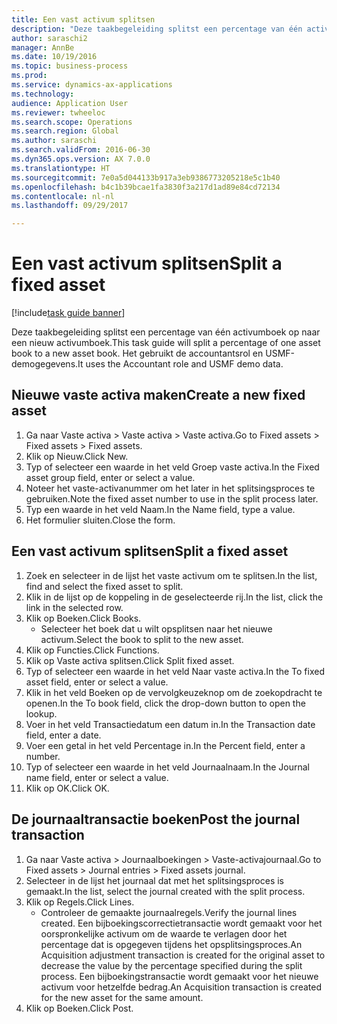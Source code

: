 ```yaml
--- 
title: Een vast activum splitsen
description: "Deze taakbegeleiding splitst een percentage van één activumboek op naar een nieuw activumboek."
author: saraschi2
manager: AnnBe
ms.date: 10/19/2016
ms.topic: business-process
ms.prod: 
ms.service: dynamics-ax-applications
ms.technology: 
audience: Application User
ms.reviewer: twheeloc
ms.search.scope: Operations
ms.search.region: Global
ms.author: saraschi
ms.search.validFrom: 2016-06-30
ms.dyn365.ops.version: AX 7.0.0
ms.translationtype: HT
ms.sourcegitcommit: 7e0a5d044133b917a3eb9386773205218e5c1b40
ms.openlocfilehash: b4c1b39bcae1fa3830f3a217d1ad89e84cd72134
ms.contentlocale: nl-nl
ms.lasthandoff: 09/29/2017

---
```

# <a name="split-a-fixed-asset"></a><span data-ttu-id="0c23b-103">Een vast activum splitsen</span><span class="sxs-lookup"><span data-stu-id="0c23b-103">Split a fixed asset</span></span>

[!include[task guide banner](../../includes/task-guide-banner.md)]

<span data-ttu-id="0c23b-104">Deze taakbegeleiding splitst een percentage van één activumboek op naar een nieuw activumboek.</span><span class="sxs-lookup"><span data-stu-id="0c23b-104">This task guide will split a percentage of one asset book to a new asset book.</span></span>  <span data-ttu-id="0c23b-105">Het gebruikt de accountantsrol en USMF-demogegevens.</span><span class="sxs-lookup"><span data-stu-id="0c23b-105">It uses the Accountant role and USMF demo data.</span></span>


## <a name="create-a-new-fixed-asset"></a><span data-ttu-id="0c23b-106">Nieuwe vaste activa maken</span><span class="sxs-lookup"><span data-stu-id="0c23b-106">Create a new fixed asset</span></span>
1. <span data-ttu-id="0c23b-107">Ga naar Vaste activa > Vaste activa > Vaste activa.</span><span class="sxs-lookup"><span data-stu-id="0c23b-107">Go to Fixed assets > Fixed assets > Fixed assets.</span></span>
2. <span data-ttu-id="0c23b-108">Klik op Nieuw.</span><span class="sxs-lookup"><span data-stu-id="0c23b-108">Click New.</span></span>
3. <span data-ttu-id="0c23b-109">Typ of selecteer een waarde in het veld Groep vaste activa.</span><span class="sxs-lookup"><span data-stu-id="0c23b-109">In the Fixed asset group field, enter or select a value.</span></span>
4. <span data-ttu-id="0c23b-110">Noteer het vaste-activanummer om het later in het splitsingsproces te gebruiken.</span><span class="sxs-lookup"><span data-stu-id="0c23b-110">Note the fixed asset number to use in the split process later.</span></span>
5. <span data-ttu-id="0c23b-111">Typ een waarde in het veld Naam.</span><span class="sxs-lookup"><span data-stu-id="0c23b-111">In the Name field, type a value.</span></span>
6. <span data-ttu-id="0c23b-112">Het formulier sluiten.</span><span class="sxs-lookup"><span data-stu-id="0c23b-112">Close the form.</span></span>

## <a name="split-a-fixed-asset"></a><span data-ttu-id="0c23b-113">Een vast activum splitsen</span><span class="sxs-lookup"><span data-stu-id="0c23b-113">Split a fixed asset</span></span>
1. <span data-ttu-id="0c23b-114">Zoek en selecteer in de lijst het vaste activum om te splitsen.</span><span class="sxs-lookup"><span data-stu-id="0c23b-114">In the list, find and select the fixed asset to split.</span></span>
2. <span data-ttu-id="0c23b-115">Klik in de lijst op de koppeling in de geselecteerde rij.</span><span class="sxs-lookup"><span data-stu-id="0c23b-115">In the list, click the link in the selected row.</span></span>
3. <span data-ttu-id="0c23b-116">Klik op Boeken.</span><span class="sxs-lookup"><span data-stu-id="0c23b-116">Click Books.</span></span>
    * <span data-ttu-id="0c23b-117">Selecteer het boek dat u wilt opsplitsen naar het nieuwe activum.</span><span class="sxs-lookup"><span data-stu-id="0c23b-117">Select the book to split to the new asset.</span></span>  
4. <span data-ttu-id="0c23b-118">Klik op Functies.</span><span class="sxs-lookup"><span data-stu-id="0c23b-118">Click Functions.</span></span>
5. <span data-ttu-id="0c23b-119">Klik op Vaste activa splitsen.</span><span class="sxs-lookup"><span data-stu-id="0c23b-119">Click Split fixed asset.</span></span>
6. <span data-ttu-id="0c23b-120">Typ of selecteer een waarde in het veld Naar vaste activa.</span><span class="sxs-lookup"><span data-stu-id="0c23b-120">In the To fixed asset field, enter or select a value.</span></span>
7. <span data-ttu-id="0c23b-121">Klik in het veld Boeken op de vervolgkeuzeknop om de zoekopdracht te openen.</span><span class="sxs-lookup"><span data-stu-id="0c23b-121">In the To book field, click the drop-down button to open the lookup.</span></span>
8. <span data-ttu-id="0c23b-122">Voer in het veld Transactiedatum een datum in.</span><span class="sxs-lookup"><span data-stu-id="0c23b-122">In the Transaction date field, enter a date.</span></span>
9. <span data-ttu-id="0c23b-123">Voer een getal in het veld Percentage in.</span><span class="sxs-lookup"><span data-stu-id="0c23b-123">In the Percent field, enter a number.</span></span>
10. <span data-ttu-id="0c23b-124">Typ of selecteer een waarde in het veld Journaalnaam.</span><span class="sxs-lookup"><span data-stu-id="0c23b-124">In the Journal name field, enter or select a value.</span></span>
11. <span data-ttu-id="0c23b-125">Klik op OK.</span><span class="sxs-lookup"><span data-stu-id="0c23b-125">Click OK.</span></span>

## <a name="post-the-journal-transaction"></a><span data-ttu-id="0c23b-126">De journaaltransactie boeken</span><span class="sxs-lookup"><span data-stu-id="0c23b-126">Post the journal transaction</span></span>
1. <span data-ttu-id="0c23b-127">Ga naar Vaste activa > Journaalboekingen > Vaste-activajournaal.</span><span class="sxs-lookup"><span data-stu-id="0c23b-127">Go to Fixed assets > Journal entries > Fixed assets journal.</span></span>
2. <span data-ttu-id="0c23b-128">Selecteer in de lijst het journaal dat met het splitsingsproces is gemaakt.</span><span class="sxs-lookup"><span data-stu-id="0c23b-128">In the list, select the journal created with the split process.</span></span>
3. <span data-ttu-id="0c23b-129">Klik op Regels.</span><span class="sxs-lookup"><span data-stu-id="0c23b-129">Click Lines.</span></span>
    * <span data-ttu-id="0c23b-130">Controleer de gemaakte journaalregels.</span><span class="sxs-lookup"><span data-stu-id="0c23b-130">Verify the journal lines created.</span></span>  <span data-ttu-id="0c23b-131">Een bijboekingscorrectietransactie wordt gemaakt voor het oorspronkelijke activum om de waarde te verlagen door het percentage dat is opgegeven tijdens het opsplitsingsproces.</span><span class="sxs-lookup"><span data-stu-id="0c23b-131">An Acquisition adjustment transaction is created for the original asset to decrease the value by the percentage specified during the split process.</span></span>  <span data-ttu-id="0c23b-132">Een bijboekingstransactie wordt gemaakt voor het nieuwe activum voor hetzelfde bedrag.</span><span class="sxs-lookup"><span data-stu-id="0c23b-132">An Acquisition transaction is created for the new asset for the same amount.</span></span>  
4. <span data-ttu-id="0c23b-133">Klik op Boeken.</span><span class="sxs-lookup"><span data-stu-id="0c23b-133">Click Post.</span></span>


